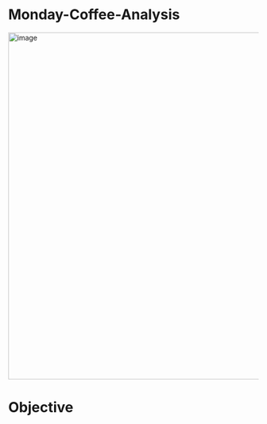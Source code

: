 # Monday-Coffee-Analysis
<img width="698" alt="image" src="https://github.com/user-attachments/assets/ba06652c-2cd2-4153-b52e-dab7b936ae66" />

# Objective

